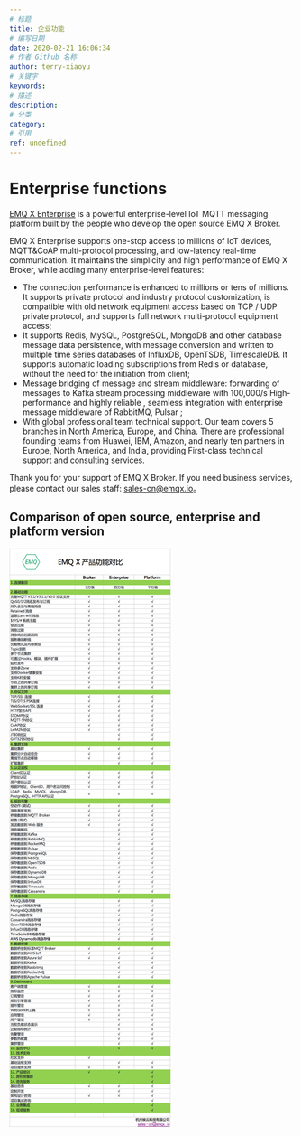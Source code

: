 ```yaml
---
# 标题
title: 企业功能
# 编写日期
date: 2020-02-21 16:06:34
# 作者 Github 名称
author: terry-xiaoyu
# 关键字
keywords:
# 描述
description:
# 分类
category: 
# 引用
ref: undefined
---
```


# Enterprise functions

[EMQ X Enterprise](https://www.emqx.io/cn/products/enterprise) is a powerful enterprise-level IoT MQTT messaging platform built by the people who develop the open source EMQ X Broker.

EMQ X Enterprise supports one-stop access to millions of IoT devices, MQTT&CoAP multi-protocol processing, and low-latency real-time communication. It maintains the simplicity and high performance of EMQ X Broker, while adding many enterprise-level features:

- The connection performance is enhanced to millions or tens of millions. It supports private protocol and industry protocol customization, is compatible with old network equipment access based on TCP / UDP private protocol, and supports full network multi-protocol equipment access;
- It supports Redis, MySQL, PostgreSQL, MongoDB and other database message data persistence, with message conversion and written to multiple time series databases of InfluxDB, OpenTSDB, TimescaleDB. It supports automatic loading subscriptions from Redis or database, without the need for the initiation from client;
- Message bridging of message and stream middleware: forwarding of messages to Kafka stream processing middleware with 100,000/s High-performance and highly reliable , seamless integration with enterprise message middleware of RabbitMQ, Pulsar ;
- With global professional team technical support. Our team covers 5 branches in North America, Europe, and China. There are professional founding teams from Huawei, IBM, Amazon, and nearly ten partners in Europe, North America, and India, providing First-class technical support and consulting services.

Thank you for your support of EMQ X Broker. If you need business services, please contact our sales staff: sales-cn@emqx.io。



## Comparison of open source, enterprise and platform version

![EMQ X Broker VS EMQ X Enterprise](./assets/3011583829062_.pic_hd-3829209.jpg)

